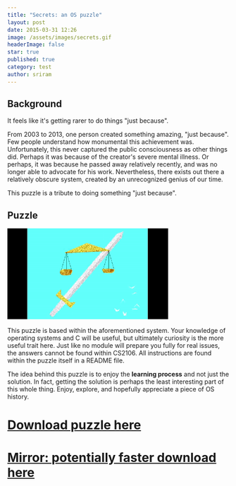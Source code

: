 ```yaml
---
title: "Secrets: an OS puzzle"
layout: post
date: 2015-03-31 12:26
image: /assets/images/secrets.gif
headerImage: false
star: true
published: true
category: test
author: sriram
---
```


## Background

It feels like it's getting rarer to do things "just because".

From 2003 to 2013, one person created something amazing, "just because". Few people understand how monumental this achievement was. Unfortunately, this never captured the public consciousness as other things did. Perhaps it was because of the creator's severe mental illness. Or perhaps, it was because he passed away relatively recently, and was no longer able to advocate for his work. Nevertheless, there exists out there a relatively obscure system, created by an unrecognized genius of our time.

This puzzle is a tribute to doing something "just because".

## Puzzle

![Secrets](/assets/images/secrets.gif)

This puzzle is based within the aforementioned system. Your knowledge of operating systems and C will be useful, but ultimately curiosity is the more useful trait here. Just like no module will prepare you fully for real issues, the answers cannot be found within CS2106. All instructions are found within the puzzle itself in a README file.

The idea behind this puzzle is to enjoy the **learning process** and not just the solution. In fact, getting the solution is perhaps the least interesting part of this whole thing. Enjoy, explore, and hopefully appreciate a piece of OS history.

# [Download puzzle here](/assets/secrets.ova)

# **[Mirror: potentially faster download here](https://drive.google.com/file/d/1b19pfygF1Ibaj5FxiY9JJeSiLQ1JukOW/view?usp=sharing)**
